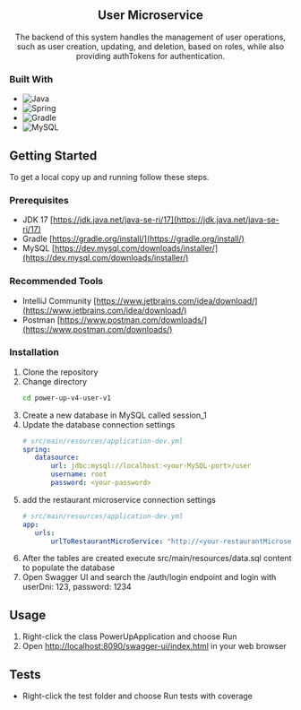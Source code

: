 <br />
<div align="center">
  <h2>User Microservice</h2>
  <p align="center">
   The backend of this system handles the management of user operations, such as user creation, updating, and deletion, based on roles, while also providing authTokens for authentication. 
  </p>
</div>

### Built With

* ![Java](https://img.shields.io/badge/java-%23ED8B00.svg?style=for-the-badge&logo=java&logoColor=white)
* ![Spring](https://img.shields.io/badge/Spring-6DB33F?style=for-the-badge&logo=spring&logoColor=white)
* ![Gradle](https://img.shields.io/badge/Gradle-02303A.svg?style=for-the-badge&logo=Gradle&logoColor=white)
* ![MySQL](https://img.shields.io/badge/MySQL-00000F?style=for-the-badge&logo=mysql&logoColor=white)


<!-- GETTING STARTED -->
## Getting Started

To get a local copy up and running follow these steps.

### Prerequisites

* JDK 17 [https://jdk.java.net/java-se-ri/17](https://jdk.java.net/java-se-ri/17)
* Gradle [https://gradle.org/install/](https://gradle.org/install/)
* MySQL [https://dev.mysql.com/downloads/installer/](https://dev.mysql.com/downloads/installer/)

### Recommended Tools
* IntelliJ Community [https://www.jetbrains.com/idea/download/](https://www.jetbrains.com/idea/download/)
* Postman [https://www.postman.com/downloads/](https://www.postman.com/downloads/)

### Installation

1. Clone the repository
2. Change directory
   ```sh
   cd power-up-v4-user-v1
   ```
3. Create a new database in MySQL called session_1
4. Update the database connection settings
   ```yml
   # src/main/resources/application-dev.yml
   spring:
      datasource:
          url: jdbc:mysql://localhost:<your-MySQL-port>/user
          username: root
          password: <your-password>
   ```
5. add the restaurant microservice connection settings
   ```yml
   # src/main/resources/application-dev.yml
   app:
      urls:
          urlToRestaurantMicroService: "http://<your-restaurantMicroservice>:<your-port>/"
   ```
6. After the tables are created execute src/main/resources/data.sql content to populate the database
7. Open Swagger UI and search the /auth/login endpoint and login with userDni: 123, password: 1234

<!-- USAGE -->
## Usage

1. Right-click the class PowerUpApplication and choose Run
2. Open [http://localhost:8090/swagger-ui/index.html](http://localhost:8090/swagger-ui/index.html) in your web browser

<!-- ROADMAP -->
## Tests

- Right-click the test folder and choose Run tests with coverage
